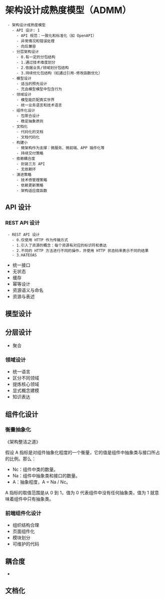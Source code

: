 # 架构设计成熟度模型（ADMM）

```maturity
 - 架构设计成熟度模型
   - API 设计: 1
     - API 规范：一致化和标准化（如 OpenAPI）
     - 异常情况和错误处理
     - 向后兼容
   - 分层架构设计
     - 0.有一定的分包结构
     - 1.通过技术维度划分
     - 2.依据业务/领域划分包结构
     - 3.持续优化包结构（如通过引用-修改函数优化）
   - 模型设计
     - 适当的预先设计
     - 充血模型模型中包含行为
   - 领域设计
     - 模型能匹配真实世界
     - 统一业务语言和技术语言
   - 组件化设计
     - 包聚合设计
     - 稳定抽象原则
   - 文档化
     - 代码化的文档
     - 文档代码化
   - 构建小
     - 微架构作为支撑：微服务、微前端、APP 插件化等
     - 持续交付策略
   - 依赖耦合度
     - 封装三方 API
     - 无依赖环
   - 演进策略
     - 技术债管理策略
     - 依赖更新策略
     - 架构适应度函数
```

## API 设计

### REST API 设计

```
 - REST API 设计
   - 0.仅使用 HTTP 作为传输方式
   - 1.引入了资源的概念：每个资源有对应的标识符和表达
   - 2.不同的 HTTP 方法进行不同的操作，并使用 HTTP 状态码来表示不同的结果
   - 3.HATEOAS
```

- 统一接口
- 无状态
- 缓存
- 幂等设计
- 资源语义与命名
- 资源与表述

## 模型设计

## 分层设计

- 聚合

### 领域设计

- 统一语言
- 区分不同领域
- 提炼核心领域
- 显式概念建模
- 知识表达

## 组件化设计

### 衡量抽象化

《架构整洁之道》

假设 A 指标是对组件抽象化程度的一个衡量，它的值是组件中抽象类与接口所占的比例。那么：

- Nc：组件中类的数量。
- Na：组件中抽象类和接口的数量。
- A：抽象程度，A = Na / Nc。

A 指标的取值范围是从 0 到 1，值为 0 代表组件中没有任何抽象类，值为 1 就意味着组件中只有抽象类。

### 前端组件化设计

- 组织结构合理
- 页面组件化
- 模块划分
- 可维护的代码

## 耦合度

-

## 文档化
